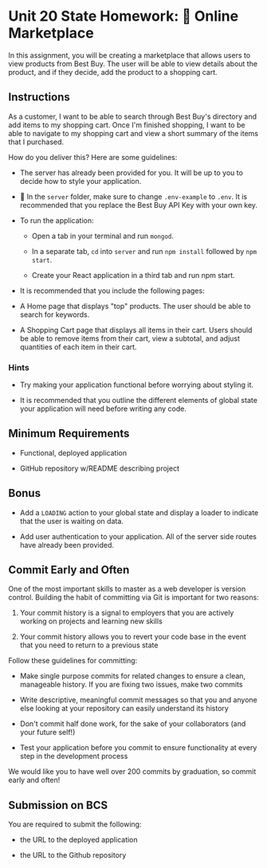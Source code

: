 # Unit 20 State Homework: 🏬 Online Marketplace

In this assignment, you will be creating a marketplace that allows users to view products from Best Buy. The user will be able to view details about the product, and if they decide, add the product to a shopping cart.

## Instructions

As a customer, I want to be able to search through Best Buy's directory and add items to my shopping cart. Once I'm finished shopping, I want to be able to navigate to my shopping cart and view a short summary of the items that I purchased.

How do you deliver this? Here are some guidelines:

* The server has already been provided for you. It will be up to you to decide how to style your application.

* 🔑 In the `server` folder, make sure to change `.env-example` to `.env`. It is recommended that you replace the Best Buy API Key with your own key.

* To run the application:

  * Open a tab in your terminal and run `mongod`.

  *  In a separate tab, `cd` into `server` and run `npm install` followed by `npm start`.

  * Create your React application in a third tab and run npm start. 

*  It is recommended that you include the following pages:

  * A Home page that displays "top" products. The user should be able to search for keywords.

  * A Shopping Cart page that displays all items in their cart. Users should be able to remove items from their cart, view a subtotal, and adjust quantities of each item in their cart.

### Hints

* Try making your application functional before worrying about styling it. 

* It is recommended that you outline the different elements of global state your application will need before writing any code.

## Minimum Requirements

* Functional, deployed application

* GitHub repository w/README describing project

## Bonus

* Add a `LOADING` action to your global state and display a loader to indicate that the user is waiting on data.

* Add user authentication to your application. All of the server side routes have already been provided.

## Commit Early and Often

One of the most important skills to master as a web developer is version control. Building the habit of committing via Git is important for two reasons:

1. Your commit history is a signal to employers that you are actively working on projects and learning new skills

2. Your commit history allows you to revert your code base in the event that you need to return to a previous state

Follow these guidelines for committing:

* Make single purpose commits for related changes to ensure a clean, manageable history. If you are fixing two issues, make two commits

* Write descriptive, meaningful commit messages so that you and anyone else looking at your repository can easily understand its history

* Don't commit half done work, for the sake of your collaborators (and your future self!)

* Test your application before you commit to ensure functionality at every step in the development process

We would like you to have well over 200 commits by graduation, so commit early and often!


## Submission on BCS

You are required to submit the following:

* the URL to the deployed application

* the URL to the Github repository
